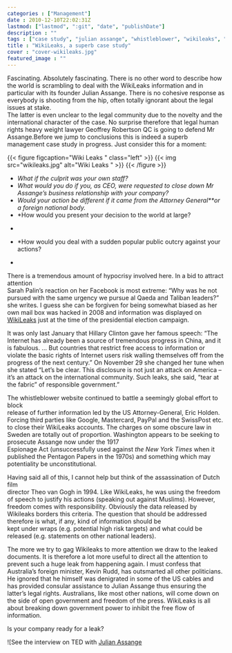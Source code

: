 ```yaml
---
categories : ["Management"]
date : 2010-12-10T22:02:31Z
lastmod: ["lastmod", ":git", "date", "publishDate"]
description : ""
tags : ["case study", "julian assange", "whistleblower", "wikileaks", "free press"]
title : "WikiLeaks, a superb case study"
cover : "cover-wikileaks.jpg"
featured_image : ""
---
```


Fascinating. Absolutely fascinating. There is no other word to describe how the world is scrambling to deal with the WikiLeaks information and in particular with its founder Julian Assange. There is no cohesive response as everybody is shooting from the hip, often totally ignorant about the legal issues at stake.  
The latter is even unclear to the legal community due to the novelty and the international character of the case. No surprise therefore that legal human rights heavy weight lawyer Geoffrey Robertson QC is going to defend Mr Assange.Before we jump to conclusions this is indeed a superb management case study in progress. Just consider this for a moment:

{{< figure figcaption="Wiki Leaks " class="left" >}}
	{{< img src="wikileaks.jpg"   alt="Wiki Leaks " >}}
{{< /figure >}}

- *What if the culprit was your own staff?*
- *What would you do if you, as CEO, were requested to close down Mr Assange’s business relationship with your company?*
- *Would your action be different if it came from the Attorney General**or a foreign national body.*
- *How would you present your decision to the world at large?  
*
- *How would you deal with a sudden popular public outcry against your actions?  
*

There is a tremendous amount of hypocrisy involved here. In a bid to attract attention  
 Sarah Palin’s reaction on her Facebook is most extreme: “Why was he not pursued with the same urgency we pursue al Qaeda and Taliban leaders?” she writes. I guess she can be forgiven for being somewhat biased as her own mail box was hacked in 2008 and information was displayed on [WikiLeaks](http://www.wikileaks.ch/ "Wikileaks") just at the time of the presidential election campaign.

It was only last January that Hillary Clinton gave her famous speech: “The Internet has already been a source of tremendous progress in China, and it is fabulous. … But countries that restrict free access to information or violate the basic rights of Internet users risk walling themselves off from the progress of the next century.” On November 29 she changed her tune when she stated “Let’s be clear. This disclosure is not just an attack on America – it’s an attack on the international community. Such leaks, she said, “tear at the fabric” of responsible government.”

The whistleblower website continued to battle a seemingly global effort to block  
 release of further information led by the US Attorney-General, Eric Holden. Forcing third parties like Google, Mastercard, PayPal and the SwissPost etc. to close their WikiLeaks accounts. The charges on some obscure law in Sweden are totally out of proportion. Washington appears to be seeking to prosecute Assange now under the 1917  
 Espionage Act (unsuccessfully used against *the New York Times* when it published the Pentagon Papers in the 1970s) and something which may potentiality be unconstitutional.

Having said all of this, I cannot help but think of the assassination of Dutch film  
 director Theo van Gogh in 1994. Like WikiLeaks, he was using the freedom of speech to justify his actions (speaking out against Muslims). However, freedom comes with responsibility. Obviously the data released by Wikileaks borders this criteria. The question that should be addressed therefore is what, if any, kind of information should be  
 kept under wraps (e.g. potential high risk targets) and what could be released (e.g. statements on other national leaders).

The more we try to gag Wikileaks to more attention we draw to the leaked documents. It is therefore a lot more useful to direct all the attention to prevent such a huge leak from happening again. I must confess that Australia’s foreign minister, Kevin Rudd, has outsmarted all other politicians. He ignored that he himself was denigrated in some of the US cables and has provided consular assistance to Julian Assange thus ensuring the latter’s legal rights. Australians, like most other nations, will come down on the side of open government and freedom of the press. WikiLeaks is all about breaking down government power to inhibit the free flow of information.

Is your company ready for a leak?

![See the interview on TED with [Julian Assange](http://www.ted.com/talks/julian_assange_why_the_world_needs_wikileaks.html) 

